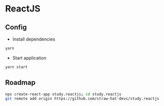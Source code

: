 # ReactJS

## Config

- Install dependencies

```sh
yarn
```

- Start application

```sh
yarn start
```

## Roadmap

```sh
npx create-react-app study.reactjs; cd study.reactjs
git remote add origin https://github.com/straw-hat-devs/study.reactjs
```

